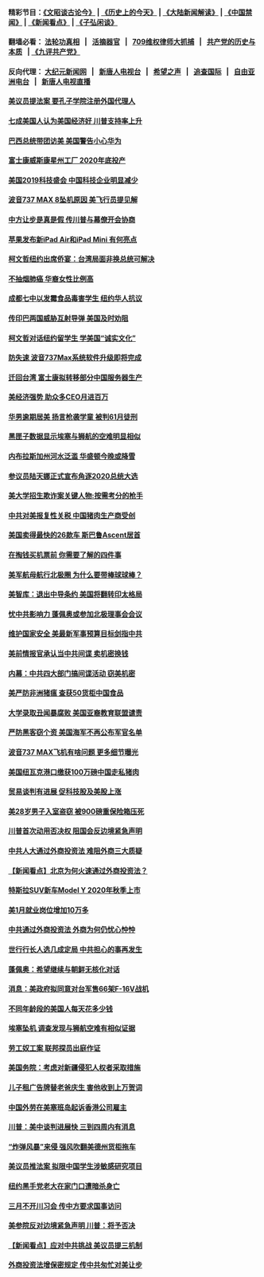 #### 精彩节目：[《文昭谈古论今》](http://134.209.198.168/wenzhao) | [《历史上的今天》](http://134.209.198.168/today-in-history) | [《大陆新闻解读》](http://134.209.198.168/ntdtv-comedy) | [《中国禁闻》](http://134.209.198.168/ntdtv-news) | [《新闻看点》](http://134.209.198.168/news-insight) | [《子弘闲谈》](http://134.209.198.168/zihongxiantan/) 

  #### 翻墙必看： [法轮功真相](http://134.209.198.168:10000/videos/truth.html) &nbsp;&nbsp;|&nbsp;&nbsp; [活摘器官](http://134.209.198.168:10000/videos/res/Organs/) &nbsp;&nbsp;|&nbsp;&nbsp; [709维权律师大抓捕](http://134.209.198.168:10000/videos/709/) &nbsp;&nbsp;|&nbsp;&nbsp; [共产党的历史与本质](http://134.209.198.168:10000/videos/jiuping/) &nbsp;&nbsp;| [《九评共产党》](http://134.209.198.168:10000/videos/jiuping/) 

#### 反向代理： [大纪元新闻网](http://134.209.198.168:10080/) &nbsp;&nbsp;|&nbsp;&nbsp; [新唐人电视台](http://134.209.198.168:8000/) &nbsp;&nbsp;|&nbsp;&nbsp; [希望之声](http://134.209.198.168:8200/) &nbsp;&nbsp;|&nbsp;&nbsp; [追查国际](http://134.209.198.168:10010/) &nbsp;&nbsp;|&nbsp;&nbsp; [自由亚洲电台](http://134.209.198.168:9800/) &nbsp;&nbsp;|&nbsp;&nbsp; [新唐人电视直播](http://134.209.198.168/) 

#### [美议员提法案 要孔子学院注册外国代理人](../pages/nsc412/n11123437.md?t=03190722) 

#### [七成美国人认为美国经济好 川普支持率上升](../pages/nsc412/n11123076.md?t=03190722) 

#### [巴西总统带团访美 美国警告小心华为](../pages/nsc412/n11123069.md?t=03190722) 

#### [富士康威斯康星州工厂 2020年底投产](../pages/nsc412/n11122788.md?t=03190722) 

#### [美国2019科技盛会 中国科技企业明显减少](../pages/nsc412/n11122071.md?t=03190722) 

#### [波音737 MAX 8坠机原因 美飞行员提见解](../pages/nsc412/n11122287.md?t=03190722) 

#### [中方让步是真是假 传川普与幕僚开会协商](../pages/nsc412/n11122251.md?t=03190722) 

#### [苹果发布新iPad Air和iPad Mini 有何亮点](../pages/nsc412/n11122244.md?t=03190722) 

#### [柯文哲纽约出席侨宴：台湾局面非换总统可解决](../pages/nsc412/n11121882.md?t=03190722) 

#### [不抽烟肺癌 华裔女性比例高](../pages/nsc412/n11121870.md?t=03190722) 

#### [成都七中以发霉食品毒害学生 纽约华人抗议](../pages/nsc412/n11121837.md?t=03190722) 

#### [传印巴两国威胁互射导弹 美国及时劝阻](../pages/nsc412/n11121331.md?t=03190722) 

#### [柯文哲对话纽约留学生 学美国“诚实文化”](../pages/nsc412/n11120697.md?t=03190722) 

#### [防失速 波音737Max系统软件升级即将完成](../pages/nsc412/n11120822.md?t=03190722) 

#### [迁回台湾 富士康拟转移部分中国服务器生产](../pages/nsc412/n11120788.md?t=03190722) 

#### [美经济强势 助众多CEO月进百万](../pages/nsc412/n11120429.md?t=03190722) 

#### [华男逾期居美 扬言枪袭学童 被判61月徒刑](../pages/nsc412/n11120103.md?t=03190722) 

#### [黑匣子数据显示埃塞与狮航的空难明显相似](../pages/nsc412/n11120298.md?t=03190722) 

#### [内布拉斯加州河水泛滥 华盛顿今晚或降雪](../pages/nsc412/n11119983.md?t=03190722) 

#### [参议员陆天娜正式宣布角逐2020总统大选](../pages/nsc412/n11120055.md?t=03190722) 

#### [美大学招生欺诈案关键人物:按需考分的枪手](../pages/nsc412/n11119772.md?t=03190722) 

#### [中共对美报复性关税 中国猪肉生产商受创](../pages/nsc412/n11118982.md?t=03190722) 

#### [美国卖得最快的26款车 斯巴鲁Ascent居首](../pages/nsc412/n11114042.md?t=03190722) 

#### [在掏钱买机票前 你需要了解的四件事](../pages/nsc412/n11113789.md?t=03190722) 

#### [美军航母航行北极圈 为什么要带棒球球棒？](../pages/nsc412/n11119318.md?t=03190722) 

#### [美智库：退出中导条约 美国将翻转印太格局](../pages/nsc412/n11118821.md?t=03190722) 

#### [忧中共影响力 蓬佩奥或参加北极理事会会议](../pages/nsc412/n11118513.md?t=03190722) 

#### [维护国家安全 美最新军事预算目标剑指中共](../pages/nsc412/n11118290.md?t=03190722) 

#### [美前情报官承认当中共间谍 卖机密换钱](../pages/nsc412/n11118166.md?t=03190722) 

#### [内幕：中共四大部门搞间谍活动 窃美机密](../pages/nsc412/n11117320.md?t=03190722) 

#### [美严防非洲猪瘟  查获50货柜中国食品](../pages/nsc412/n11117644.md?t=03190722) 

#### [大学录取丑闻暴腐败 美国亚裔教育联盟谴责](../pages/nsc412/n11117620.md?t=03190722) 

#### [严防黑客窃个资 美国海军不再公布军官名单](../pages/nsc412/n11117713.md?t=03190722) 

#### [波音737 MAX飞机有啥问题 更多细节曝光](../pages/nsc412/n11117173.md?t=03190722) 

#### [美国纽瓦克港口缴获100万磅中国走私猪肉](../pages/nsc412/n11117006.md?t=03190722) 

#### [贸易谈判有进展 促科技股及美股上涨](../pages/nsc412/n11117082.md?t=03190722) 

#### [美28岁男子入室盗窃 被900磅重保险箱压死](../pages/nsc412/n11116931.md?t=03190722) 

#### [川普首次动用否决权 阻国会反边境紧急声明](../pages/nsc412/n11116923.md?t=03190722) 

#### [中共人大通过外商投资法 难阻外商三大质疑](../pages/nsc412/n11116492.md?t=03190722) 

#### [【新闻看点】北京为何火速通过外商投资法？](../pages/nsc412/n11116196.md?t=03190722) 

#### [特斯拉SUV新车Model Y  2020年秋季上市](../pages/nsc412/n11116655.md?t=03190722) 

#### [美1月就业岗位增加10万多](../pages/nsc412/n11116488.md?t=03190722) 

#### [中共通过外商投资法 外商为何仍忧心忡忡](../pages/nsc412/n11116297.md?t=03190722) 

#### [世行行长人选几成定局 中共担心的事再发生](../pages/nsc412/n11116039.md?t=03190722) 

#### [蓬佩奥：希望继续与朝鲜无核化对话](../pages/nsc412/n11116357.md?t=03190722) 

#### [消息：美政府拟同意对台军售66架F-16V战机](../pages/nsc412/n11116284.md?t=03190722) 

#### [不同年龄段的美国人每天花多少钱](../pages/nsc412/n11116246.md?t=03190722) 

#### [埃塞坠机 调查发现与狮航空难有相似证据](../pages/nsc412/n11116036.md?t=03190722) 

#### [劳工奴工案 联邦探员出庭作证](../pages/nsc412/n11114999.md?t=03190722) 

#### [美国务院：考虑对新疆侵犯人权者采取措施](../pages/nsc412/n11114644.md?t=03190722) 

#### [儿子租广告牌替老爸庆生 害他收到上万贺词](../pages/nsc412/n11114892.md?t=03190722) 

#### [中国外劳在美塞班岛起诉香港公司雇主](../pages/nsc412/n11114505.md?t=03190722) 

#### [川普：美中谈判进展快 三到四周内有消息](../pages/nsc412/n11113884.md?t=03190722) 

#### [“炸弹风暴”来侵 强风吹翻美德州货柜拖车](../pages/nsc412/n11114084.md?t=03190722) 

#### [美议员推法案 拟限中国学生涉敏感研究项目](../pages/nsc412/n11113614.md?t=03190722) 

#### [纽约黑手党老大在家门口遭暗杀身亡](../pages/nsc412/n11113964.md?t=03190722) 

#### [三月不开川习会 传中方要求国事访问](../pages/nsc412/n11113391.md?t=03190722) 

#### [美参院反对边境紧急声明 川普：将予否决](../pages/nsc412/n11113947.md?t=03190722) 

#### [【新闻看点】应对中共挑战 美议员提三机制](../pages/nsc412/n11113410.md?t=03190722) 

#### [外商投资法增保密规定 传中共匆忙对美让步](../pages/nsc412/n11113882.md?t=03190722) 


